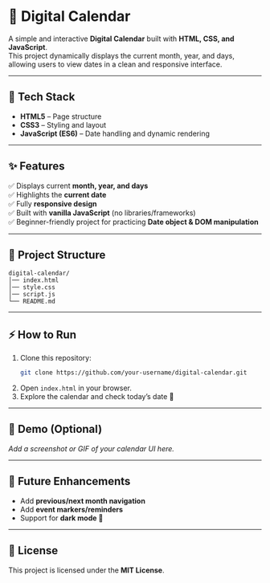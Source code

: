 # 📅 Digital Calendar  

A simple and interactive **Digital Calendar** built with **HTML, CSS, and JavaScript**.  
This project dynamically displays the current month, year, and days, allowing users to view dates in a clean and responsive interface.  

---

## 🚀 Tech Stack  
- **HTML5** – Page structure  
- **CSS3** – Styling and layout  
- **JavaScript (ES6)** – Date handling and dynamic rendering  

---

## ✨ Features  
✅ Displays current **month, year, and days**  
✅ Highlights the **current date**  
✅ Fully **responsive design**  
✅ Built with **vanilla JavaScript** (no libraries/frameworks)  
✅ Beginner-friendly project for practicing **Date object & DOM manipulation**  

---

## 📂 Project Structure  
```
digital-calendar/
│── index.html
│── style.css
│── script.js
└── README.md
```  

---

## ⚡ How to Run  
1. Clone this repository:  
   ```bash
   git clone https://github.com/your-username/digital-calendar.git
   ```  
2. Open `index.html` in your browser.  
3. Explore the calendar and check today’s date 📅  

---

## 📸 Demo (Optional)  
_Add a screenshot or GIF of your calendar UI here._  

---

## 🔮 Future Enhancements  
- Add **previous/next month navigation**  
- Add **event markers/reminders**  
- Support for **dark mode 🌙**  

---

## 📜 License  
This project is licensed under the **MIT License**.  
